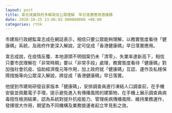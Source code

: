 ```yaml
---
layout: post
title: 韋志成冀政府多解說及公眾理解　早日落實應用港康碼
date: 2020-10-25 13:06:02.000000000 +08:00
categories: rthk
---
```


市建局行政總監韋志成在網誌表示，相信只要公眾能夠理解，以務實態度看待「健康碼」系統，及政府作更深入解說，定可促成「香港健康碼」早日落實應用。

韋志成說，在疫情反覆、本地源頭不明個案仍未「清零」、失業率達新高下，相信只要市民理解在「非常時期」要以「非常手段」處理，務實態度看待「健康碼」對加強社會抗疫、協助經濟復元等作用，加上政府就「健康碼」互認、運作及私穩保障措施等向公眾深入解說，將促成「香港健康碼」早日落實。

他提到市建局研發自家版本「健康碼」，安排調查員進行凍結人口調查前，在手機安裝並佩戴電子手環，提示避免進入有傳播風險的建築物，在手機上展示調查員病毒陰性檢測結果，認為系統對提升抗疫能力、管理疾病傳播風險、維持業務運作，發揮很大作用，期望為不同機構及業務營運者起立竿見影之效。
